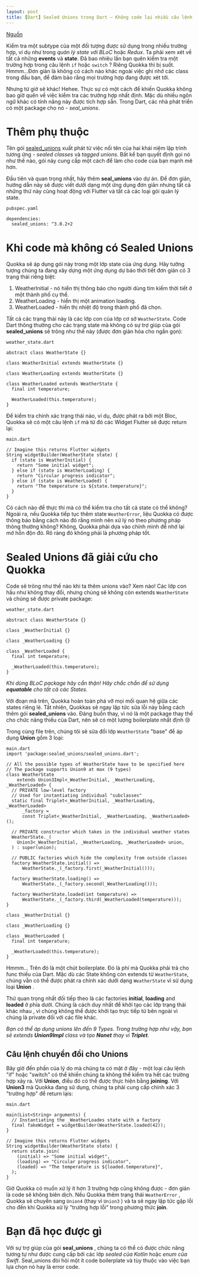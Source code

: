 ```yaml
---
layout: post
title: [Dart] Sealed Unions trong Dart – Không code lại nhiều câu lệnh If
---
```


[Nguồn](https://resocoder.com/2019/09/16/sealed-unions-in-dart-never-write-an-if-statement-again-kind-of/)

Kiểm tra một subtype của một đối tượng được sử dụng trong nhiều trường hợp, ví dụ như trong *quản lý state với BLoC*  hoặc  *Redux*. Ta phải xem xét về tất cả những **events** và **state**. Đã bao nhiêu lần bạn quên kiểm tra một trường hợp trong câu lệnh `if`  hoặc  `switch` ? Riêng Quokka thì bị suốt. Hmmm...Đơn giản là không có cách nào khác ngoài việc ghi nhớ các class trong đầu bạn, để đảm bảo rằng mọi trường hợp đang được xét tới. 

Nhưng từ giờ sẽ khác! Hehee. Thực sự có  một cách để khiến Quokka không bao giờ  quên về việc kiểm tra các trường hợp nhất định. Mặc dù nhiều ngôn ngữ khác có tính năng này được tích hợp sẵn. Trong Dart, các nhà phát triển có một package cho nó -  *seal_unions*.


# Thêm phụ thuộc

Tên gói [sealed_unions](https://pub.dev/packages/sealed_unions) xuất phát từ việc nối tên của hai khái niệm lập trình tương ứng - *sealed classes* và *tagged unions*. Bất kể bạn quyết định gọi nó như thế nào, gói này cung cấp một cách để làm cho code của bạn mạnh mẽ hơn.

Đầu tiên và quan trọng nhất, hãy thêm **seal_unions** vào dự án. Để đơn giản, hướng dẫn này sẽ được viết dưới dạng một ứng dụng đơn giản nhưng tất cả những thứ này cũng hoạt động với Flutter và tất cả các loại gói quản lý state.

```
pubspec.yaml
```
```
dependencies:
  sealed_unions: ^3.0.2+2
```

# Khi code mà không có Sealed Unions

Quokka sẽ áp dụng gói này trong một lớp state của ứng dụng. Hãy tưởng tượng chúng ta đang xây dựng một ứng dụng dự báo thời tiết đơn giản có 3 trạng thái riêng biệt:

1. WeatherInitial  - nó hiển thị thông báo cho người dùng tìm kiếm thời tiết ở một thành phố cụ thể.
2. WeatherLoading  - hiển thị một animation loading.
3. WeatherLoaded  - hiển thị nhiệt độ trong thành phố đã chọn.

Tất cả các trạng thái này là các lớp con của lớp cơ sở `WeatherState`. Code Dart thông thường cho các trạng state mà không có sự trợ giúp của  gói **sealed_unions** sẽ trông như thế này (được đơn giản hóa cho ngắn gọn):

```
weather_state.dart
```
```
abstract class WeatherState {}

class WeatherInitial extends WeatherState {}

class WeatherLoading extends WeatherState {}

class WeatherLoaded extends WeatherState {
  final int temperature;

  WeatherLoaded(this.temperature);
}
```

Để kiểm tra chính xác trạng thái nào, ví dụ, được phát ra bởi một Bloc, Quokka sẽ có một câu lệnh `if` mà từ đó các Widget Flutter sẽ được return lại:

```
main.dart
```
```
// Imagine this returns Flutter widgets
String widgetBuilder(WeatherState state) {
  if (state is WeatherInitial) {
    return "Some initial widget";
  } else if (state is WeatherLoading) {
    return "Circular progress indicator";
  } else if (state is WeatherLoaded) {
    return "The temperature is ${state.temperature}";
  }
}
```

Có cách nào để thực thi mà có thể kiểm tra cho tất cả state có thể không? Ngoài ra, nếu Quokka tiếp tục thêm state `WeatherError`, liệu Quokka có được thông báo bằng cách nào đó rằng mình nên xử lý nó theo phương pháp thông thường không? Không, Quokka phải dựa vào chính mình để nhớ lại mớ hỗn độn đó. Rõ ràng đó không phải là phương pháp tốt.

# Sealed Unions đã giải cứu cho Quokka 

Code sẽ trông như thế nào khi ta thêm unions vào? Xem nào! Các lớp con hầu như không thay đổi, nhưng chúng sẽ không còn extends `WeatherState` và chúng sẽ được private package:

```
weather_state.dart
```
```
abstract class WeatherState {}

class _WeatherInitial {}

class _WeatherLoading {}

class _WeatherLoaded {
  final int temperature;

  _WeatherLoaded(this.temperature);
}
```

*Khi dùng BLoC package hãy cẩn thận! Hãy chắc chắn để sử dụng **equatable** cho tất cả các States.*

Với đoạn mã trên, Quokka hoàn toàn phá vỡ mọi mối quan hệ giữa các states riêng lẻ. Tất nhiên, Quokkas sẽ ngay lập tức sửa lỗi này bằng cách thêm gói **sealed_unions** vào. Đáng buồn thay, vì nó là một package thay thế cho chức năng thiếu của Dart, nên sẽ có một lượng boilerplate nhất định 😢

Trong cùng file trên, chúng tôi sẽ sửa đổi lớp `WeatherState` "base" để áp dụng **Union** gồm 3 loại:

```
main.dart
import 'package:sealed_unions/sealed_unions.dart';

// All the possible types of WeatherState have to be specified here
// The package supports Union9 at max (9 types)
class WeatherState
    extends Union3Impl<_WeatherInitial, _WeatherLoading, _WeatherLoaded> {
  // PRIVATE low-level factory
  // Used for instantiating individual "subclasses"
  static final Triplet<_WeatherInitial, _WeatherLoading, _WeatherLoaded>
      _factory =
      const Triplet<_WeatherInitial, _WeatherLoading, _WeatherLoaded>();

  // PRIVATE constructor which takes in the individual weather states
  WeatherState._(
    Union3<_WeatherInitial, _WeatherLoading, _WeatherLoaded> union,
  ) : super(union);

  // PUBLIC factories which hide the complexity from outside classes
  factory WeatherState.initial() =>
      WeatherState._(_factory.first(_WeatherInitial()));

  factory WeatherState.loading() =>
      WeatherState._(_factory.second(_WeatherLoading()));

  factory WeatherState.loaded(int temperature) =>
      WeatherState._(_factory.third(_WeatherLoaded(temperature)));
}

class _WeatherInitial {}

class _WeatherLoading {}

class _WeatherLoaded {
  final int temperature;

  _WeatherLoaded(this.temperature);
}
```

Hmmm... Trên đó là một chút boilerplate. Đó là phí mà Quokka phải trả cho func thiếu của Dart. Mặc dù các State không còn extends từ `WeatherState`, chúng vẫn có thể được phát ra chính xác dưới dạng `WeatherState` vì sử dụng loại **Union** .

Thứ quan trọng nhất đối tiếp theo là các factories **initial**, **loading** and **loaded** ở phía dưới. Chúng là cách duy nhất để khởi tạo các lớp trạng thái khác nhau , vì chúng không thể được khởi tạo trực tiếp từ bên ngoài vì chúng là private đối với các file khác.

*Bạn có thể áp dụng unions lên đến 9 Types. Trong trường hợp như vậy, bạn sẽ extends **Union9Impl** class  và tạo **Nonet**  thay vì **Triplet***.

## Câu lệnh chuyển đổi cho Unions

Bây giờ đến phần của lý do mà chúng ta có mặt ở đây - một loại câu lệnh "if" hoặc "switch" có thể khiến chúng ta không thể kiểm tra hết các trường hợp xảy ra. Với **Union**, điều đó có thể được thực hiện bằng **joining**. Với **Union3** mà Quokka đang sử dụng, chúng ta phải cung cấp chính xác 3 "trường hợp" để return lạis:

```
main.dart
```
```
main(List<String> arguments) {
  // Instantiating the _WeatherLoades state with a factory
  final fakeWidget = widgetBuilder(WeatherState.loaded(42));
}

// Imagine this returns Flutter widgets
String widgetBuilder(WeatherState state) {
  return state.join(
    (initial) => "Some initial widget",
    (loading) => "Circular progress indicator",
    (loaded) => "The temperature is ${loaded.temperature}",
  );
}
```

Giờ Quokka có muốn xử lý ít hơn 3 trường hợp cũng không được - đơn giản là code sẽ không biên dịch. Nếu Quokka thêm trạng thái `WeatherError` , Quokka sẽ chuyển sang `Union4`  (thay vì `Union3` ) và ta sẽ ngay lập tức gặp lỗi cho đến khi Quokka xử lý "trường hợp lỗi" trong phương thức **join**.

# Bạn đã học được gì

Với sự trợ giúp của  gói **seal_unions** , chúng ta có thể có được chức năng tương tự như được cung cấp bởi các lớp *sealed của Kotlin* hoặc *enum của Swift*. Seal_unions đòi hỏi một ít code boilerplate và tùy thuộc vào việc bạn lựa chọn nó hay là error code.
